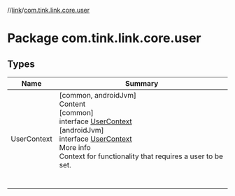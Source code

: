 //[link](../index.md)/[com.tink.link.core.user](index.md)



# Package com.tink.link.core.user  


## Types  
  
|  Name|  Summary| 
|---|---|
| <a name="com.tink.link.core.user/UserContext///PointingToDeclaration/"></a>UserContext| <a name="com.tink.link.core.user/UserContext///PointingToDeclaration/"></a>[common, androidJvm]  <br>Content  <br>[common]  <br>interface [UserContext]([common]-user-context/index.md)  <br>[androidJvm]  <br>interface [UserContext]([android-jvm]-user-context/index.md)  <br>More info  <br>Context for functionality that requires a user to be set.  <br><br><br>

